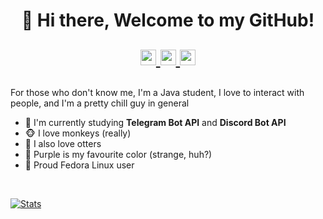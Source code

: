 <h1 align="center">👋 Hi there, Welcome to my GitHub!
  <p align="center">
    <a href="https://t.me/protocolsupport">
      <img width="25px" src="https://www.iconsdb.com/icons/preview/caribbean-blue/telegram-xxl.png"/>
    </a>
    <a href="https://discordapp.com/users/461610631867400212">
      <img width="25px" src="https://www.iconsdb.com/icons/preview/royal-blue/discord-2-xxl.png"/>
    </a>
    <a href="https://www.reddit.com/user/ImOnlyFire">
      <img width="25px" src="https://www.iconsdb.com/icons/preview/soylent-red/reddit-xxl.png"/>
    </a>
  </p>
</h1>

For those who don't know me, I'm a Java student, I love to interact with people, and I'm a pretty chill guy in general

- 📕 I'm currently studying **Telegram Bot API** and **Discord Bot API**
- 🐵 I love monkeys (really)
- 🦦 I also love otters
- 💜 Purple is my favourite color (strange, huh?)
- 🐧 Proud Fedora Linux user

<br />

<!--- GitHub Stats --->
[![Stats](https://github-readme-stats.vercel.app/api?username=ImOnlyFire&count_private=true&show_icons=true&theme=dracula)](https://github.com/anuraghazra/github-readme-stats)

